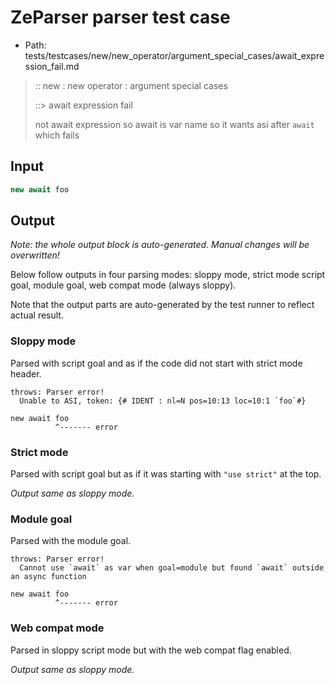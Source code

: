 # ZeParser parser test case

- Path: tests/testcases/new/new_operator/argument_special_cases/await_expression_fail.md

> :: new : new operator : argument special cases
>
> ::> await expression fail
>
> not await expression so await is var name so it wants asi after `await` which fails

## Input

`````js
new await foo
`````

## Output

_Note: the whole output block is auto-generated. Manual changes will be overwritten!_

Below follow outputs in four parsing modes: sloppy mode, strict mode script goal, module goal, web compat mode (always sloppy).

Note that the output parts are auto-generated by the test runner to reflect actual result.

### Sloppy mode

Parsed with script goal and as if the code did not start with strict mode header.

`````
throws: Parser error!
  Unable to ASI, token: {# IDENT : nl=N pos=10:13 loc=10:1 `foo`#}

new await foo
          ^------- error
`````

### Strict mode

Parsed with script goal but as if it was starting with `"use strict"` at the top.

_Output same as sloppy mode._

### Module goal

Parsed with the module goal.

`````
throws: Parser error!
  Cannot use `await` as var when goal=module but found `await` outside an async function

new await foo
          ^------- error
`````


### Web compat mode

Parsed in sloppy script mode but with the web compat flag enabled.

_Output same as sloppy mode._
